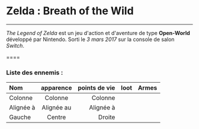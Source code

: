 # Zelda : Breath of the Wild
----
*The Legend of Zelda* est un jeu d'action et d'aventure de type **Open-World** développé par Nintendo. Sorti le *3 mars 2017* sur la console de salon *Switch*.  

====

### Liste des ennemis :

| Nom           |   apparence     |  points de vie | loot  | Armes |
| :------------ | :-------------: | -------------: | :---: | :---: |
| Colonne       |     Colonne     |        Colonne |       |       |
| Alignée à     |   Alignée au    |      Alignée à |       |       |
| Gauche        |     Centre      |         Droite |       |       |


